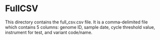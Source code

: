 # FullCSV

This directory contains the full_csv.csv file.  It is a comma-delimited file which contains 5 columns: genome ID, sample date, cycle threshold value, instrument for test, and variant code/name.  
